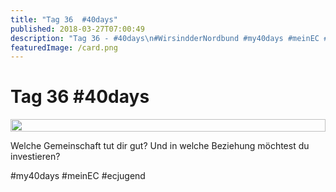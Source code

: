 ```yaml
---
title: "Tag 36  #40days"
published: 2018-03-27T07:00:49
description: "Tag 36 - #40days\n#WirsindderNordbund #my40days #meinEC #ecjugend"
featuredImage: /card.png
---
```


# Tag 36  #40days

<div style="display: grid; grid-template-columns: repeat(1, 1fr); grid-gap: 5px;">
<img src="/old/40DAYS_03-27_IN-tag-36.jpg" alt width="100%">
</div>

Welche Gemeinschaft tut dir gut? Und in welche Beziehung möchtest du investieren?

#my40days #meinEC #ecjugend